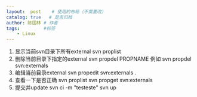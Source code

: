 ```yaml
---
layout:  post    # 使用的布局（不需要改）
catalog: true   # 是否归档
author: 陈国林 # 作者
tags:         #标签
    - Linux
---
```


1. 显示当前svn目录下所有external
    svn proplist
2. 删除当前目录下指定的external
    svn propdel PROPNAME
    例如
    svn propdel svn:externals
3. 编辑当前目录external
    svn propedit svn:externals .
 4. 查看一下是否正确
     svn proplist
     svn propget svn:externals
5. 提交并update
    svn ci -m "testeste"
    svn up
